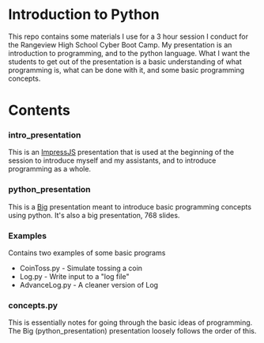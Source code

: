 Introduction to Python
======================

This repo contains some materials I use for a 3 hour session I conduct for the Rangeview High School Cyber Boot Camp. My presentation is an introduction to programming, and to the python language. What I want the students to get out of the presentation is a basic understanding of what programming is, what can be done with it, and some basic programming concepts.

# Contents
### intro_presentation
This is an [ImpressJS](https://github.com/bartaz/impress.js/) presentation that is used at the beginning of the session to introduce myself and my assistants, and to introduce programming as a whole.

### python_presentation
This is a [Big](https://github.com/tmcw/big) presentation meant to introduce basic programming concepts using python. It's also a big presentation, 768 slides.

### Examples
Contains two examples of some basic programs
* CoinToss.py - Simulate tossing a coin
* Log.py - Write input to a "log file"
* AdvanceLog.py - A cleaner version of Log

### concepts.py
This is essentially notes for going through the basic ideas of programming. The Big (python_presentation) presentation loosely follows the order of this.